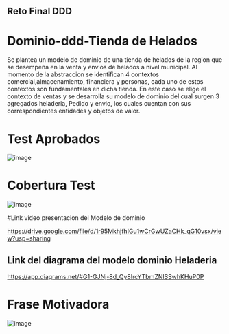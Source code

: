 ## Reto Final DDD

# Dominio-ddd-Tienda de Helados
Se plantea un modelo de dominio de una tienda de helados de la region que se desempeña en la venta 
y envios de helados a nivel municipal. Al momento  de la abstraccion se identifican 4 contextos comercial,almacenamiento, financiera y personas, 
cada uno de estos contextos son fundamentales en dicha tienda.
En este caso  se elige el  contexto  de ventas y se desarrolla su modelo  de dominio del  cual surgen 3 agregados heladeria, Pedido y envio, los cuales cuentan
con sus correspondientes entidades  y objetos de valor.

# Test Aprobados

![image](https://user-images.githubusercontent.com/96325513/169661615-89009e5c-9c67-48da-9925-707fce541360.png)

# Cobertura Test 

![image](https://user-images.githubusercontent.com/96325513/169662108-f70e2bd1-d90a-4041-a9a4-ffd9ef909487.png)

#Link video presentacion del Modelo de dominio

https://drive.google.com/file/d/1r95MkhjfhIGu1wCrGwUZaCHk_qG10vsx/view?usp=sharing

## Link del  diagrama del modelo dominio Heladeria

https://app.diagrams.net/#G1-GJNj-8d_Qy8IrcYTbmZNlSSwhKHuP0P

# Frase Motivadora
![image](https://user-images.githubusercontent.com/96325513/169672836-63c47b25-003e-4713-bc2c-488fb202de7b.png)
